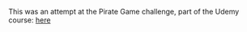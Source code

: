 This was an attempt at the Pirate Game challenge, part of the Udemy course: [here](https://www.udemy.com/the-complete-ios-7-course-learn-by-building-14-apps)